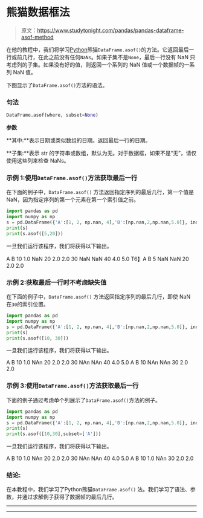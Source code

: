 # 熊猫数据框法

> 原文：<https://www.studytonight.com/pandas/pandas-dataframe-asof-method>

在他的教程中，我们将学习[Python](https://www.studytonight.com/python/getting-started-with-python)熊猫`DataFrame.asof()`的方法。它返回最后一行或前几行，在此之前没有任何`NaNs`。如果子集不是`None`，最后一行没有 NaN 只考虑列的子集。如果没有好的值，则返回一个系列的 NaN 值或一个数据帧的一系列 NaN 值。

下图显示了`DataFrame.asof()`方法的语法。

### 句法

```py
DataFrame.asof(where, subset=None)
```

**参数**

**其中:**表示日期或类似数组的日期。返回最后一行的日期。

**子集:**表示 str 的字符串或数组，默认为无。对于数据框，如果不是“无”，请仅使用这些列来检查 NaNs。

### 示例 1:使用`DataFrame.asof()`方法获取最后一行

在下面的例子中，`DataFrame.asof()` 方法返回指定序列的最后几行，第一个值是 NaN，因为指定序列的第一个元素在第一个索引值之前。

```py
import pandas as pd
import numpy as np
s = pd.DataFrame({'A':[1, 2, np.nan, 4],'B':[np.nan,2,np.nan,5.0]}, index=[10, 20, 30, 40])
print(s)
print(s.asof([5,20]))
```

一旦我们运行该程序，我们将获得以下输出。

A B
10 1.0 NaN
20 2.0 2.0
30 NaN NaN
40 4.0 5.0
T6】A B
5 NaN NaN
20 2.0 2.0

### 示例 2:获取最后一行时不考虑缺失值

在下面的例子中，`DataFrame.asof()` 方法返回指定序列的最后几行，即使 NaN 在`30`的索引位置。

```py
import pandas as pd
import numpy as np
s = pd.DataFrame({'A':[1, 2, np.nan, 4],'B':[np.nan,2,np.nan,5.0]}, index=[10, 20, 30, 40])
print(s)
print(s.asof([10, 30]))
```

一旦我们运行该程序，我们将获得以下输出。

A B
10 1.0 NAn
20 2.0 2.0
30 NAn NAn
40 4.0 5.0
A B
10 NAn NAn
30 2.0 2.0

### 示例 3:使用`DataFrame.asof()`方法获取最后一行

下面的例子通过考虑单个列展示了`DataFrame.asof()`方法的例子。

```py
import pandas as pd
import numpy as np
s = pd.DataFrame({'A':[1, 2, np.nan, 4],'B':[np.nan,2,np.nan,5.0]}, index=[10, 20, 30, 40])
print(s)
print(s.asof([10,30],subset=['A']))
```

一旦我们运行该程序，我们将获得以下输出。

A B
10 1.0 NAn
20 2.0 2.0
30 NAn NAn
40 4.0 5.0
A B
10 1.0 NAn
30 2.0 2.0

### 结论:

在本教程中，我们学习了Python熊猫`DataFrame.asof()` 法。我们学习了语法、参数，并通过求解例子获得了数据帧的最后几行。

* * *

* * *